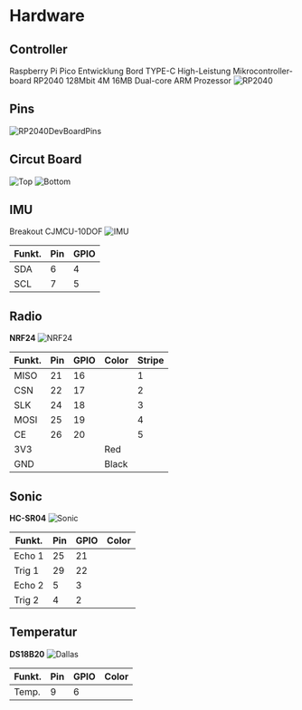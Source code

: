 # Hardware
## Controller
Raspberry Pi Pico Entwicklung Bord TYPE-C High-Leistung Mikrocontroller-board RP2040 128Mbit 4M 16MB Dual-core ARM Prozessor
![RP2040](../images/RP2040.jpg)
## Pins
![RP2040DevBoardPins](../images/picoPins.jpg)  
## Circut Board
![Top](../images/board_top.JPG)
![Bottom](../images/board_bottom.JPG)
## IMU
Breakout CJMCU-10DOF
![IMU](../images/IMU.JPG)

|Funkt.|Pin |GPIO|
|------|----|----|
|  SDA | 6  | 4  |
|  SCL | 7  | 5  |


## Radio
**NRF24**
![NRF24](../images/NRF24.JPG)

|Funkt.|Pin |GPIO|Color|Stripe|
|------|----|----|-----|------|
| MISO | 21 | 16 |     |   1  | 
| CSN  | 22 | 17 |     |   2  |
| SLK  | 24 | 18 |     |   3  |
| MOSI | 25 | 19 |     |   4  |
| CE   | 26 | 20 |     |   5  |
| 3V3  |    |    | Red |      |
| GND  |    |    |Black|      |


## Sonic
**HC-SR04**
![Sonic](../images/HCSR04.JPG)

|Funkt. |Pin |GPIO|Color|
|-------|----|----|-----|
|Echo 1 | 25 | 21 |
|Trig 1 | 29 | 22 |
|Echo 2 | 5  | 3  |
|Trig 2 | 4  | 2  |

## Temperatur
**DS18B20**
![Dallas](../images/Dallas.JPG)

|Funkt. |Pin |GPIO|Color|
|-------|----|----|-----|
|Temp.  | 9  | 6  |